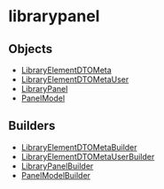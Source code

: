 # <span class="badge package-core"></span> librarypanel

## Objects

 * <span class="badge object-type-interface"></span> [LibraryElementDTOMeta](./object-LibraryElementDTOMeta.md)
 * <span class="badge object-type-interface"></span> [LibraryElementDTOMetaUser](./object-LibraryElementDTOMetaUser.md)
 * <span class="badge object-type-interface"></span> [LibraryPanel](./object-LibraryPanel.md)
 * <span class="badge object-type-interface"></span> [PanelModel](./object-PanelModel.md)
## Builders

 * <span class="badge builder"></span> [LibraryElementDTOMetaBuilder](./builder-LibraryElementDTOMetaBuilder.md)
 * <span class="badge builder"></span> [LibraryElementDTOMetaUserBuilder](./builder-LibraryElementDTOMetaUserBuilder.md)
 * <span class="badge builder"></span> [LibraryPanelBuilder](./builder-LibraryPanelBuilder.md)
 * <span class="badge builder"></span> [PanelModelBuilder](./builder-PanelModelBuilder.md)
